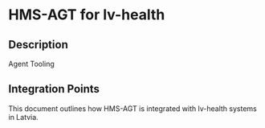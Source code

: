 # HMS-AGT for lv-health

## Description

Agent Tooling

## Integration Points

This document outlines how HMS-AGT is integrated with lv-health systems in Latvia.
